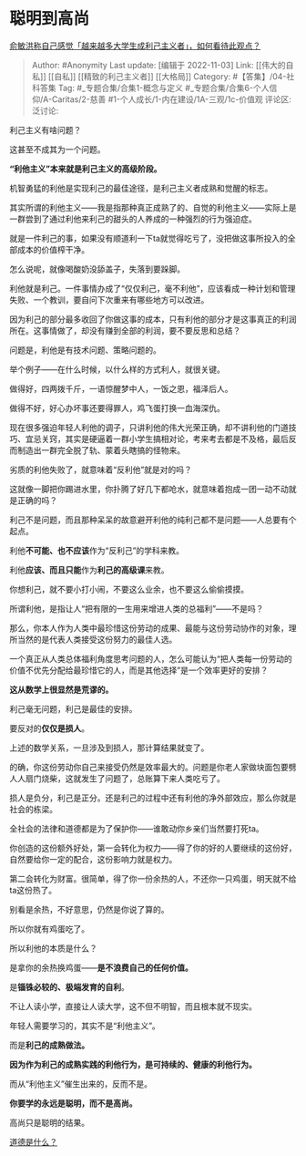 # 聪明到高尚
[俞敏洪称自己感觉「越来越多大学生成利己主义者」，如何看待此观点？](https://www.zhihu.com/question/563996226/answer/2741935946)

> Author: #Anonymity
> Last update: [编辑于 2022-11-03]
> Link: [[伟大的自私]] [[自私]] [[精致的利己主义者]] [[大格局]]
> Category: #【答集】/04-社科答集
> Tag: #_专题合集/合集1-概念与定义 #_专题合集/合集6-个人信仰/A-Caritas/2-慈善 #1-个人成长/1-内在建设/1A-三观/1c-价值观
> 评论区:
> 泛讨论:

利己主义有啥问题？

这甚至不成其为一个问题。

**“利他主义”本来就是利己主义的高级阶段。**

机智勇猛的利他是实现利己的最佳途径，是利己主义者成熟和觉醒的标志。

其实所谓的利他主义——我是指那种真正成熟了的、自觉的利他主义——实际上是一群尝到了通过利他来利己的甜头的人养成的一种强烈的行为强迫症。

就是一件利己的事，如果没有顺道利一下ta就觉得吃亏了，没把做这事所投入的全部成本的价值榨干净。

怎么说呢，就像喝酸奶没舔盖子，失落到要跺脚。

利他就是利己。一件事情办成了“仅仅利己，毫不利他”，应该看成一种计划和管理失败、一个教训，要自问下次重来有哪些地方可以改进。

因为利己的部分最多收回了你做这事的成本，只有利他的部分才是这事真正的利润所在。这事情做了，却没有赚到全部的利润，要不要反思和总结？

问题是，利他是有技术问题、策略问题的。

举个例子——在什么时候，以什么样的方式利人，就很关键。

做得好，四两拨千斤，一语惊醒梦中人，一饭之恩，福泽后人。

做得不好，好心办坏事还要得罪人，鸡飞蛋打换一血海深仇。

现在很多强迫年轻人利他的调子，只讲利他的伟大光荣正确，却不讲利他的门道技巧、宜忌关窍，其实是硬逼着一群小学生搞相对论，考来考去都是不及格，最后反而制造出一群完全脱了轨、蒙着头瞎搞的怪物来。

劣质的利他失败了，就意味着“反利他”就是对的吗？

这就像一脚把你踢进水里，你扑腾了好几下都呛水，就意味着抱成一团一动不动就是正确的吗？

利己不是问题，而且那种呆呆的故意避开利他的纯利己都不是问题——人总要有个起点。

利他**不可能、也不应该**作为“反利己”的学科来教。

利他**应该、而且只能**作为**利己的高级课**来教。

你想利己，就不要小打小闹，不要这么业余，也不要这么偷偷摸摸。

所谓利他，是指让人“把有限的一生用来增进人类的总福利”——不是吗？

那么，你本人作为人类中最珍惜这份劳动的成果、最能与这份劳动协作的对象，理所当然的是代表人类接受这份努力的最佳人选。

一个真正从人类总体福利角度思考问题的人，怎么可能认为“把人类每一份劳动的价值不优先分配给最珍惜它的人，而是其他选择”是一个效率更好的安排？

**这从数学上很显然是荒谬的。**

利己毫无问题，利己是最佳的安排。

要反对的**仅仅是损人**。

上述的数学关系，一旦涉及到损人，那计算结果就变了。

的确，你这份劳动你自己来接受仍然是效率最大的。问题是你老人家做块面包要劈人人扇门烧柴，这就发生了问题了，总账算下来人类吃亏了。

损人是负分，利己是正分。还是利己的过程中还有利他的净外部效应，那么你就是社会的栋梁。

全社会的法律和道德都是为了保护你——谁敢动你乡亲们当然要打死ta。

你创造的这份额外好处，第一会转化为权力——得了你的好的人要继续的这份好，自然要给你一定的配合，这份影响力就是权力。

第二会转化为财富。很简单，得了你一份余热的人，不还你一只鸡蛋，明天就不给ta这份热了。

别看是余热，不好意思，仍然是你说了算的。

所以你就有鸡蛋吃了。

所以利他的本质是什么？

是拿你的余热换鸡蛋——**是不浪费自己的任何价值。**

是**锱铢必较的、极端发育的自利**。

不让人读小学，直接让人读大学，这不但不明智，而且根本就不现实。

年轻人需要学习的，其实不是“利他主义”。

而是**利己的成熟做法。**

**因为作为利己的成熟实践的利他行为，是可持续的、健康的利他行为。**

而从“利他主义”催生出来的，反而不是。

**你要学的永远是聪明，而不是高尚。**

高尚只是聪明的结果。

[道德是什么？](https://www.zhihu.com/question/30536604/answer/1867200559)
